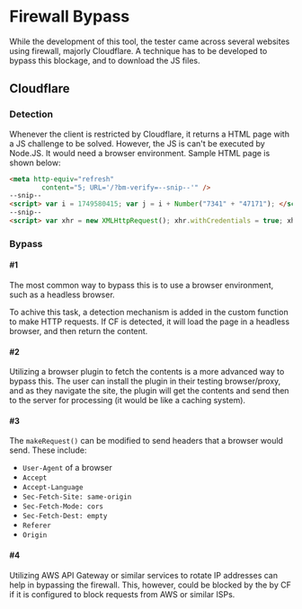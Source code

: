 # Firewall Bypass
While the development of this tool, the tester came across several websites using firewall, majorly Cloudflare. A technique has to be developed to bypass this blockage, and to download the JS files.

## Cloudflare
### Detection
Whenever the client is restricted by Cloudflare, it returns a HTML page with a JS challenge to be solved. However, the JS is can't be executed by Node.JS. It would need a browser environment. Sample HTML page is shown below:

```html
<meta http-equiv="refresh"
        content="5; URL='/?bm-verify=--snip--'" />
--snip--
<script> var i = 1749580415; var j = i + Number("7341" + "47171"); </script>
--snip--
<script> var xhr = new XMLHttpRequest(); xhr.withCredentials = true; xhr.addEventListener("loadend", function () { try { var data = JSON.parse(xhr.responseText); if (data.hasOwnProperty('reload')) { if (data["reload"] == true) { window.location.replace(window.location.href.replace(/[&?]bm-verify=[^#]*/, "")); if (window.location.hash) { window.location.reload(); } } } else if (data.hasOwnProperty(--snip </script>
```

### Bypass
#### #1
The most common way to bypass this is to use a browser environment, such as a headless browser.

To achive this task, a detection mechanism is added in the custom function to make HTTP requests. If CF is detected, it will load the page in a headless browser, and then return the content.

#### #2
Utilizing a browser plugin to fetch the contents is a more advanced way to bypass this. The user can install the plugin in their testing browser/proxy, and as they navigate the site, the plugin will get the contents and send then to the server for processing (it would be like a caching system).

#### #3
The `makeRequest()` can be modified to send headers that a browser would send. These include:
- `User-Agent` of a browser
- `Accept`
- `Accept-Language`
- `Sec-Fetch-Site: same-origin`
- `Sec-Fetch-Mode: cors`
- `Sec-Fetch-Dest: empty`
- `Referer`
- `Origin`

#### #4
Utilizing AWS API Gateway or similar services to rotate IP addresses can help in bypassing the firewall. This, however, could be blocked by the by CF if it is configured to block requests from AWS or similar ISPs.